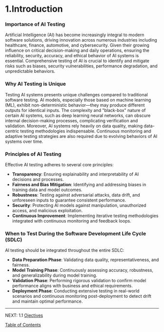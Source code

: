# 1.Introduction

### Importance of AI Testing

Artificial Intelligence (AI) has become increasingly integral to modern software solutions, driving innovation across numerous industries including healthcare, finance, automotive, and cybersecurity. Given their growing influence on critical decision-making and daily operations, ensuring the reliability, security, accuracy, and ethical behavior of AI systems is essential. Comprehensive testing of AI is crucial to identify and mitigate risks such as biases, security vulnerabilities, performance degradation, and unpredictable behaviors.

### Why AI Testing is Unique

Testing AI systems presents unique challenges compared to traditional software testing. AI models, especially those based on machine learning (ML), exhibit non-deterministic behavior—they may produce different outputs for identical inputs. The complexity and "black-box" nature of certain AI systems, such as deep learning neural networks, can obscure internal decision-making processes, complicating verification and validation. Moreover, AI systems rely heavily on data quality, making data-centric testing methodologies indispensable. Continuous monitoring and adaptive testing strategies are also required due to evolving behaviors of AI systems over time.

### Principles of AI Testing

Effective AI testing adheres to several core principles:

- **Transparency**: Ensuring explainability and interpretability of AI decisions and processes.
- **Fairness and Bias Mitigation**: Identifying and addressing biases in training data and model outcomes.
- **Robustness**: Testing against adversarial attacks, data drift, and unforeseen inputs to guarantee consistent performance.
- **Security**: Protecting AI models against manipulation, unauthorized access, and malicious exploitation.
- **Continuous Improvement**: Implementing iterative testing methodologies integrated with continuous monitoring and feedback loops.

### When to Test During the Software Development Life Cycle (SDLC)

AI testing should be integrated throughout the entire SDLC:

- **Data Preparation Phase**: Validating data quality, representativeness, and fairness.
- **Model Training Phase**: Continuously assessing accuracy, robustness, and generalizability during model training.
- **Validation Phase**: Performing rigorous validation to confirm model performance aligns with business and ethical requirements.
- **Deployment Phase**: Conducting extensive testing in real-world scenarios and continuous monitoring post-deployment to detect drift and maintain optimal performance.

---
NEXT:
1.1 [Ojectives](1.2Objectives.md)

[Table of Contents](/Document/README.md)
